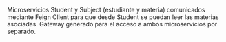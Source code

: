 Microservicios Student y Subject (estudiante y materia) comunicados mediante Feign Client para que desde Student se puedan leer las materias asociadas.
Gateway generado para el acceso a ambos microservicios por separado.
